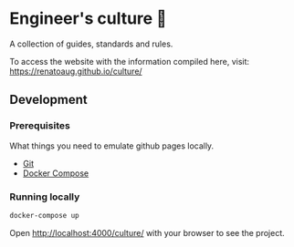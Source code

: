 # Engineer's culture 🚀

A collection of guides, standards and rules.

To access the website with the information compiled here, visit: https://renatoaug.github.io/culture/

## Development

### Prerequisites

What things you need to emulate github pages locally.

- [Git](https://git-scm.com/)
- [Docker Compose](https://docs.docker.com/compose/)

### Running locally

```bash
docker-compose up
```

Open [http://localhost:4000/culture/](http://localhost:4000/culture/) with your browser to see the project.
